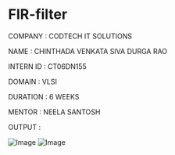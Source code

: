 # FIR-filter
COMPANY : CODTECH IT SOLUTIONS 


NAME : CHINTHADA VENKATA SIVA DURGA RAO 


INTERN ID : CT06DN155


DOMAIN : VLSI


DURATION : 6 WEEKS


MENTOR : NEELA SANTOSH 


OUTPUT :




![Image](https://github.com/user-attachments/assets/740566f6-4946-4e1e-a172-172b16d6709f)
![Image](https://github.com/user-attachments/assets/37619fa6-dc7d-4c16-87e8-9287bfc7ea8f)
